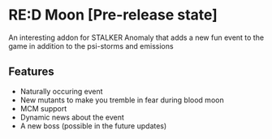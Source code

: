 # RE:D Moon [Pre-release state]
An interesting addon for STALKER Anomaly that adds a new fun event to the game in addition to the psi-storms and emissions

## Features
- Naturally occuring event
- New mutants to make you tremble in fear during blood moon
- MCM support
- Dynamic news about the event
- A new boss (possible in the future updates)
